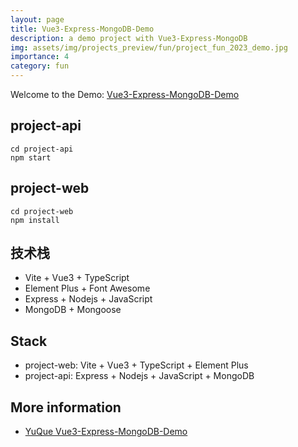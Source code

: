 ```yaml
---
layout: page
title: Vue3-Express-MongoDB-Demo
description: a demo project with Vue3-Express-MongoDB
img: assets/img/projects_preview/fun/project_fun_2023_demo.jpg
importance: 4
category: fun
---
```


Welcome to the Demo: <a href="https://github.com/ZaakZoeng/Vue3-Express-MongoDB-Demo" target="_blank">Vue3-Express-MongoDB-Demo</a>

## project-api
```
cd project-api
npm start
```

## project-web
```
cd project-web
npm install
```

## 技术栈
- Vite + Vue3 + TypeScript
- Element Plus + Font Awesome
- Express + Nodejs + JavaScript
- MongoDB + Mongoose

## Stack
- project-web: Vite + Vue3 + TypeScript + Element Plus
- project-api: Express + Nodejs + JavaScript + MongoDB

## More information
- [YuQue Vue3-Express-MongoDB-Demo](https://www.yuque.com/parallellight/pxggzf/gxwga6wsggc0n7fl)